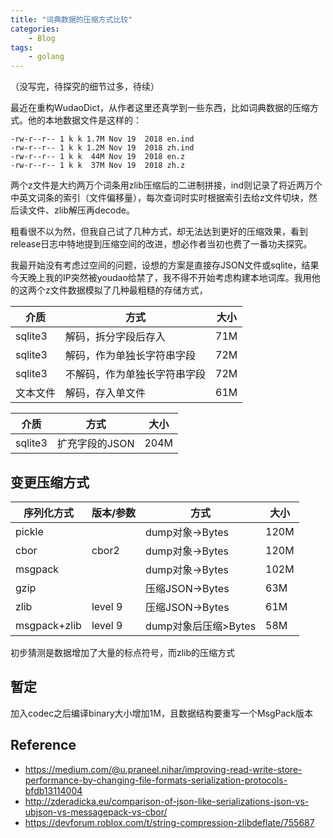 ```yaml
---
title: "词典数据的压缩方式比较"
categories:
    - Blog
tags:
    - golang
---
```



（没写完，待探究的细节过多，待续）

最近在重构WudaoDict，从作者这里还真学到一些东西，比如词典数据的压缩方式。他的本地数据文件是这样的：

```
-rw-r--r-- 1 k k 1.7M Nov 19  2018 en.ind
-rw-r--r-- 1 k k 1.2M Nov 19  2018 zh.ind
-rw-r--r-- 1 k k  44M Nov 19  2018 en.z
-rw-r--r-- 1 k k  37M Nov 19  2018 zh.z
```

两个z文件是大约两万个词条用zlib压缩后的二进制拼接，ind则记录了将近两万个中英文词条的索引（文件偏移量），每次查词时实时根据索引去给z文件切块，然后读文件、zlib解压再decode。

粗看很不以为然，但我自己试了几种方式，却无法达到更好的压缩效果，看到release日志中特地提到压缩空间的改进，想必作者当初也费了一番功夫探究。

我最开始没有考虑过空间的问题，设想的方案是直接存JSON文件或sqlite，结果今天晚上我的IP突然被youdao给禁了，我不得不开始考虑构建本地词库。我用他的这两个z文件数据模拟了几种最粗糙的存储方式，

| 介质     | 方式                         | 大小 |
|----------|------------------------------|------|
| sqlite3  | 解码，拆分字段后存入         | 71M  |
| sqlite3  | 解码，作为单独长字符串字段   | 72M  |
| sqlite3  | 不解码，作为单独长字符串字段 | 72M  |
| 文本文件 | 解码，存入单文件             | 61M  |


| 介质    | 方式           | 大小 |
|---------|----------------|------|
| sqlite3 | 扩充字段的JSON | 204M |


## 变更压缩方式

| 序列化方式   | 版本/参数 | 方式                 | 大小 |
|--------------|-----------|----------------------|------|
| pickle       |           | dump对象->Bytes      | 120M |
| cbor         | cbor2     | dump对象->Bytes      | 120M |
| msgpack      |           | dump对象->Bytes      | 102M |
| gzip         |           | 压缩JSON->Bytes      | 63M  |
| zlib         | level 9   | 压缩JSON->Bytes      | 61M  |
| msgpack+zlib | level 9   | dump对象后压缩>Bytes | 58M  |

初步猜测是数据增加了大量的标点符号，而zlib的压缩方式

## 暂定

加入codec之后编译binary大小增加1M，且数据结构要重写一个MsgPack版本


## Reference
- https://medium.com/@u.praneel.nihar/improving-read-write-store-performance-by-changing-file-formats-serialization-protocols-bfdb13114004
- http://zderadicka.eu/comparison-of-json-like-serializations-json-vs-ubjson-vs-messagepack-vs-cbor/
- https://devforum.roblox.com/t/string-compression-zlibdeflate/755687
